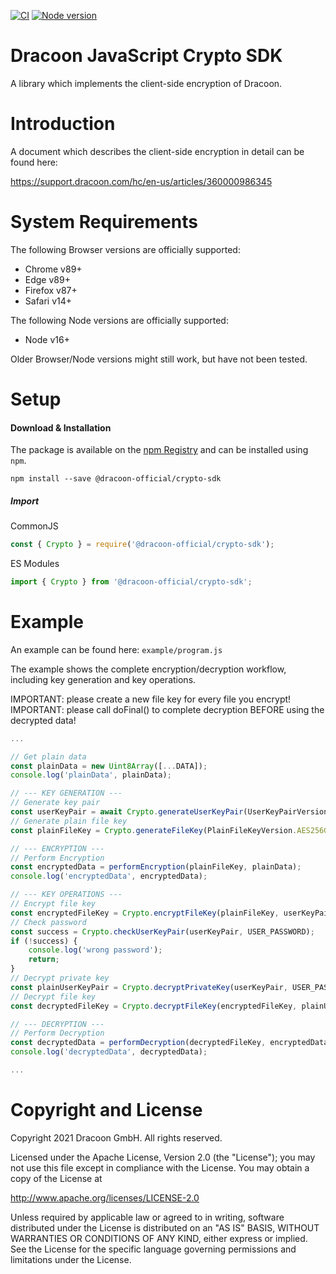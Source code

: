 [![CI](https://travis-ci.com/dracoon/dracoon-javascript-crypto-sdk.svg?branch=master)](https://travis-ci.com/dracoon)
[![Node version](https://img.shields.io/npm/v/@dracoon-official/crypto-sdk)](https://npmjs.com/package/@dracoon-official/crypto-sdk)

# Dracoon JavaScript Crypto SDK

A library which implements the client-side encryption of Dracoon.

# Introduction

A document which describes the client-side encryption in detail can be found here:

https://support.dracoon.com/hc/en-us/articles/360000986345

# System Requirements

The following Browser versions are officially supported:

-   Chrome v89+
-   Edge v89+
-   Firefox v87+
-   Safari v14+

The following Node versions are officially supported:

-   Node v16+

Older Browser/Node versions might still work, but have not been tested.

# Setup

#### Download & Installation

The package is available on the [npm Registry](https://npmjs.com/package/@dracoon-official/crypto-sdk) and can be installed using `npm`.

```shell
npm install --save @dracoon-official/crypto-sdk
```

##### Import

CommonJS

```javascript
const { Crypto } = require('@dracoon-official/crypto-sdk');
```

ES Modules

```javascript
import { Crypto } from '@dracoon-official/crypto-sdk';
```

# Example

An example can be found here: `example/program.js`

The example shows the complete encryption/decryption workflow, including key generation and key operations.

IMPORTANT: please create a new file key for every file you encrypt!
IMPORTANT: please call doFinal() to complete decryption BEFORE using the decrypted data!

```javascript
...

// Get plain data
const plainData = new Uint8Array([...DATA]);
console.log('plainData', plainData);

// --- KEY GENERATION ---
// Generate key pair
const userKeyPair = await Crypto.generateUserKeyPair(UserKeyPairVersion.RSA4096, USER_PASSWORD);
// Generate plain file key
const plainFileKey = Crypto.generateFileKey(PlainFileKeyVersion.AES256GCM);

// --- ENCRYPTION ---
// Perform Encryption
const encryptedData = performEncryption(plainFileKey, plainData);
console.log('encryptedData', encryptedData);

// --- KEY OPERATIONS ---
// Encrypt file key
const encryptedFileKey = Crypto.encryptFileKey(plainFileKey, userKeyPair.publicKeyContainer);
// Check password
const success = Crypto.checkUserKeyPair(userKeyPair, USER_PASSWORD);
if (!success) {
    console.log('wrong password');
    return;
}
// Decrypt private key
const plainUserKeyPair = Crypto.decryptPrivateKey(userKeyPair, USER_PASSWORD);
// Decrypt file key
const decryptedFileKey = Crypto.decryptFileKey(encryptedFileKey, plainUserKeyPair.privateKeyContainer);

// --- DECRYPTION ---
// Perform Decryption
const decryptedData = performDecryption(decryptedFileKey, encryptedData);
console.log('decryptedData', decryptedData);

...
```

# Copyright and License

Copyright 2021 Dracoon GmbH. All rights reserved.

Licensed under the Apache License, Version 2.0 (the "License"); you may not use this file except in compliance with the
License. You may obtain a copy of the License at

http://www.apache.org/licenses/LICENSE-2.0

Unless required by applicable law or agreed to in writing, software distributed under the License is distributed on an
"AS IS" BASIS, WITHOUT WARRANTIES OR CONDITIONS OF ANY KIND, either express or implied. See the License for the specific
language governing permissions and limitations under the License.
